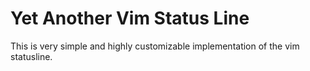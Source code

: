# Yet Another Vim Status Line

This is very simple and highly customizable implementation of the vim statusline.

